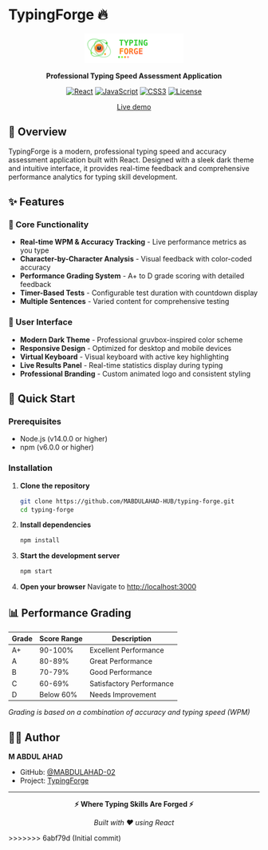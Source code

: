 
# TypingForge 🔥


<div align="center">
  <img src="public/logo.svg" alt="TypingForge Logo" width="200" height="60">
  
  **Professional Typing Speed Assessment Application**
  
  [![React](https://img.shields.io/badge/React-18.0.0-blue.svg)](https://reactjs.org/)
  [![JavaScript](https://img.shields.io/badge/JavaScript-ES6+-yellow.svg)](https://developer.mozilla.org/en-US/docs/Web/JavaScript)
  [![CSS3](https://img.shields.io/badge/CSS3-Responsive-1572B6.svg)](https://developer.mozilla.org/en-US/docs/Web/CSS)
  [![License](https://img.shields.io/badge/License-MIT-green.svg)](LICENSE)
  
  [Live demo](https://mabdulahad-hub.github.io/typing-forge/)
</div>

## 🌟 Overview

TypingForge is a modern, professional typing speed and accuracy assessment application built with React. Designed with a sleek dark theme and intuitive interface, it provides real-time feedback and comprehensive performance analytics for typing skill development.

## ✨ Features

### 🎯 Core Functionality
- **Real-time WPM & Accuracy Tracking** - Live performance metrics as you type
- **Character-by-Character Analysis** - Visual feedback with color-coded accuracy
- **Performance Grading System** - A+ to D grade scoring with detailed feedback
- **Timer-Based Tests** - Configurable test duration with countdown display
- **Multiple Sentences** - Varied content for comprehensive testing

### 🎨 User Interface
- **Modern Dark Theme** - Professional gruvbox-inspired color scheme
- **Responsive Design** - Optimized for desktop and mobile devices
- **Virtual Keyboard** - Visual keyboard with active key highlighting
- **Live Results Panel** - Real-time statistics display during typing
- **Professional Branding** - Custom animated logo and consistent styling


## 🚀 Quick Start

### Prerequisites
- Node.js (v14.0.0 or higher)
- npm (v6.0.0 or higher)

### Installation

1. **Clone the repository**
   ```bash
   git clone https://github.com/MABDULAHAD-HUB/typing-forge.git
   cd typing-forge
   ```

2. **Install dependencies**
   ```bash
   npm install
   ```

3. **Start the development server**
   ```bash
   npm start
   ```

4. **Open your browser**
   Navigate to [http://localhost:3000](http://localhost:3000)


## 📊 Performance Grading

| Grade | Score Range | Description |
|-------|-------------|-------------|
| A+ | 90-100% | Excellent Performance |
| A | 80-89% | Great Performance |
| B | 70-79% | Good Performance |
| C | 60-69% | Satisfactory Performance |
| D | Below 60% | Needs Improvement |

*Grading is based on a combination of accuracy and typing speed (WPM)*



## 👨‍💻 Author

**M ABDUL AHAD**
- GitHub: [@MABDULAHAD-02](https://github.com/MABDULAHAD-02)
 - Project: [TypingForge](https://github.com/MABDULAHAD-HUB/typing-forge)

---

<div align="center">
  
**⚡ Where Typing Skills Are Forged ⚡**

*Built with ❤️ using React*

</div>
>>>>>>> 6abf79d (Initial commit)
